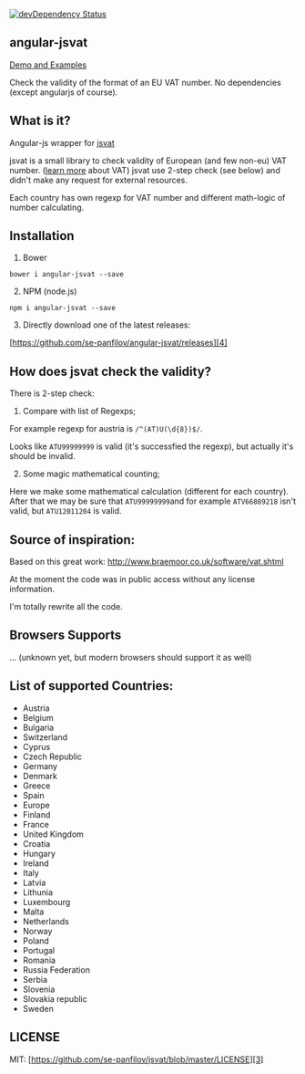 [![devDependency Status](https://david-dm.org/se-panfilov/angular-jsvat/dev-status.svg)](https://david-dm.org/se-panfilov/angular-jsvat#info=devDependencies)

angular-jsvat
-------
[Demo and Examples][2]

Check the validity of the format of an EU VAT number. No dependencies (except angularjs of course).


What is it?
--------

Angular-js wrapper for [jsvat][1]

jsvat is a small library to check validity of European (and few non-eu) VAT number. ([learn more][1] about VAT)
jsvat use 2-step check (see below) and didn't make any request for external resources.

Each country has own regexp for VAT number and different math-logic of number calculating.

Installation
----------

1. Bower

  `bower i angular-jsvat --save`

2. NPM (node.js)

  `npm i angular-jsvat --save`

3. Directly download one of the latest releases:

  [https://github.com/se-panfilov/angular-jsvat/releases][4]

How does jsvat check the validity?
---------

There is 2-step check:

1. Compare with list of Regexps;

  For example regexp for austria is `/^(AT)U(\d{8})$/`.

 Looks like `ATU99999999` is valid (it's successfied the regexp), but actually it's should be invalid.

2. Some magic mathematical counting;

 Here we make some mathematical calculation (different for each country).
 After that we may be sure that `ATU99999999`and for example `ATV66889218` isn't valid, but `ATU12011204` is valid.

Source of inspiration:
---------

Based on this great work: http://www.braemoor.co.uk/software/vat.shtml

At the moment the code was in public access without any license information.

I'm totally rewrite all the code.


Browsers Supports
---------

...
(unknown yet, but modern browsers should support it as well)

List of supported Countries:
---------

 - Austria
 - Belgium
 - Bulgaria
 - Switzerland
 - Cyprus
 - Czech Republic
 - Germany
 - Denmark
 - Greece
 - Spain
 - Europe
 - Finland
 - France
 - United Kingdom
 - Croatia
 - Hungary
 - Ireland
 - Italy
 - Latvia
 - Lithunia
 - Luxembourg
 - Malta
 - Netherlands
 - Norway
 - Poland
 - Portugal
 - Romania
 - Russia Federation
 - Serbia
 - Slovenia
 - Slovakia republic
 - Sweden


LICENSE
-------

MIT: [https://github.com/se-panfilov/jsvat/blob/master/LICENSE][3]

[1]: https://en.wikipedia.org/wiki/VAT_identification_number
[2]: https://se-panfilov.github.io/angular-jsvat
[3]: https://github.com/se-panfilov/angular-jsvat/blob/master/LICENSE
[4]: https://github.com/se-panfilov/angular-jsvat/releases
[5]: https://github.com/se-panfilov/jsvat